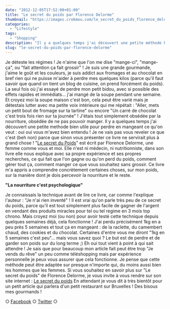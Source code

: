 ```yaml
---
date: "2012-12-05T17:52:00+01:00"
title: "Le secret du poids par Florence Delorme"
thumbnail: "https://images.crokmou.com/le_secret_du_poids_florence_delorme_gif_crokmou.gif"
categories:
  - "Lifestyle"
tags:
  - "Shopping"
description: "Il y a quelques temps j'ai découvert une petite méthode bien utile... un livre ... \"Le secret du Poids\" écrit par Florence Delorme."
slug: "le-secret-du-poids-par-florence-delorme"
---
```


Je déteste les régimes ! Je n'aime que l'on me dise "mange-ci", "mange-ça", ou "fait attention ça fait grossir" ! Je suis une grande gourmande, j'aime le goût et les couleurs, je suis addict aux fromages et au chocolat en bref rien qui ne puisse m'aider à perdre mes quelques kilos (parce qu'il faut savoir que quand on tient un blog de cuisine, on prend forcément du poids). La seul fois où j'ai essayé de perdre mon petit bidou, avec si possible des effets rapides et immédiats... j'ai mangé de la soupe pendant une semaine. Et croyez moi la soupe maison c'est bon, cela peut être varié mais je détestais lutter avec ma petite voix intérieure qui me répétait : "Aller, mets un petit bout de fromage sur ta tartine" ou encore "Un carré de chocolat c'est trois fois rien sur ta journée" ! J'étais tout simplement obsédée par la nourriture, obsédée de ne pas pouvoir manger. Il y a quelques temps j'ai découvert une petite methode bien utile pour perdre en mangeant ce qu'on veut : oui oui vous m'avez bien entendu ! Je ne vais pas vous reveler ce que c'est (beh non) parce que sinon vous présenter ce livre ne servirait plus à grand chose ! "[Le secret du Poids](http://www.lesecretdupoids.com/)" est écrit par Florence Delorme, une femme comme vous et moi. Elle n'est ni médecin, ni nutritionniste, dans son livre elle nous explique avec sa propre expérience et ses propres recherches, ce qui fait que l'on gagne ou qu'on perd du poids, comment gérer tout ça, comment manger ce que vous souhaitez sans grossir. Ce livre m'a appris a comprendre concrètement certaines choses, sur mon poids, sur la manière dont je dois percevoir la nourriture et le reste.

**"La nourriture c'est psychologique"**

Je connaissais la technique avant de lire ce livre, car comme l'explique l'auteur : "Je n'ai rien inventé" ! Il est vrai qu'on parle très peu de ce secret du poids, parce qu'il est tout simplement plus facile de gagner de l'argent en vendant des produits miracles pour tel ou tel regime en 3 mois top chrono. Mais croyez moi (ou non) pour avoir testé cette technique depuis quelques semaines déjà, cela fonctionne ! J'ai perdu précisément 1kg en a peu près 5 semaines et tout ça en mangeant : de la raclette, du camembert chaud, des cookies et du chocolat. Certaines d'entre vous me diront "1kg en 5 semaines c'est peu"... mais vous savez quoi ? Le but est de perdre et de garder son poids sur du long terme ;) Eh oui tout vient à point à qui sait attendre ! Je sais que pour beaucoup mon article fait peut être trop "Je vends du rêve" un peu comme téléshopping mais par expérience personnelle je peux vous assurer que cela fonctionne. Je pense que cette méthode peut être adaptée sur presque n'importe qui, du moins aussi bien les hommes que les femmes. Si vous souhaitez en savoir plus sur "Le secret du poids" de Florence Delorme, je vous invite à vous rendre sur son site internet : [Le secret du poids](http://www.lesecretdupoids.com/) En attendant je vous dit à très bientôt pour un petit article qui parlera d'un petit restaurant sur Bruxelles ! Des bisous mes gourmands !

○ [Facebook](https://www.facebook.com/crokmou.blog) ○ [Twitter](https://twitter.com/Crokmou) ○